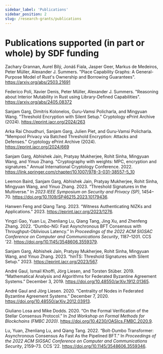 ```yaml
---
sidebar_label: 'Publications'
sidebar_position: 2
slug: /research-grants/publications
---
```


# Publications supported (in part or whole) by SDF funding

Zachary Grannan, Aurel Bílý, Jonáš Fiala, Jasper Geer, Markus de Medeiros, Peter Müller, Alexander J. Summers. "Place Capability Graphs: A General-Purpose Model of Rust's Ownership and Borrowing Guarantees". https://arxiv.org/abs/2503.21691

Federico Poli, Xavier Denis, Peter Müller, Alexander J. Summers. "Reasoning about Interior Mutability in Rust using Library-Defined Capabilities". https://arxiv.org/abs/2405.08372

Sanjam Garg, Dimitris Kolonelos, Guru-Vamsi Policharla, and Mingyuan Wang. "Threshold Encryption with Silent Setup." Cryptology ePrint Archive (2024). https://eprint.iacr.org/2024/263

Arka Rai Choudhuri, Sanjam Garg, Julien Piet, and Guru-Vamsi Policharla. "Mempool Privacy via Batched Threshold Encryption: Attacks and Defenses." Cryptology ePrint Archive (2024). https://eprint.iacr.org/2024/669

Sanjam Garg, Abhishek Jain, Pratyay Mukherjee, Rohit Sinha, Mingyuan Wang, and Yinuo Zhang. "Cryptography with weights: MPC, encryption and signatures." Annual International Cryptology Conference. 2022. https://link.springer.com/chapter/10.1007/978-3-031-38557-5_10

Leemon Baird, Sanjam Garg, Abhishek Jain, Pratyay Mukherjee, Rohit Sinha, Mingyuan Wang, and Yinuo Zhang. 2023. “Threshold Signatures in the Multiverse.” In *2023 IEEE Symposium on Security and Privacy (SP)*, 1454–70. https://doi.org/10.1109/SP46215.2023.10179436.

Hanwen Feng and Qiang Tang. 2023. “Witness Authenticating NIZKs and Applications.” 2023. https://eprint.iacr.org/2023/1276.

Yingzi Gao, Yuan Lu, Zhenliang Lu, Qiang Tang, Jing Xu, and Zhenfeng Zhang. 2022. “Dumbo-NG: Fast Asynchronous BFT Consensus with Throughput-Oblivious Latency.” In *Proceedings of the 2022 ACM SIGSAC Conference on Computer and Communications Security*, 1187–1201. CCS ’22. https://doi.org/10.1145/3548606.3559379.

Sanjam Garg, Abhishek Jain, Pratyay Mukherjee, Rohit Sinha, Mingyuan Wang, and Yinuo Zhang. 2023. “hinTS: Threshold Signatures with Silent Setup.” 2023. https://eprint.iacr.org/2023/567.

André Gaul, Ismail Khoffi, Jörg Liesen, and Torsten Stüber. 2019. “Mathematical Analysis and Algorithms for Federated Byzantine Agreement Systems.” December 3, 2019. https://doi.org/10.48550/arXiv.1912.01365.

André Gaul and Jörg Liesen. 2020. “Centrality of Nodes in Federated Byzantine Agreement Systems.” December 7, 2020. https://doi.org/10.48550/arXiv.2012.03913.

Giuliano Losa and Mike Dodds. 2020. “On the Formal Verification of the Stellar Consensus Protocol.” In *2nd Workshop on Formal Methods for Blockchains (FMBC 2020)*. https://doi.org/10.4230/OASIcs.FMBC.2020.9.

Lu, Yuan, Zhenliang Lu, and Qiang Tang. 2022. “Bolt-Dumbo Transformer: Asynchronous Consensus As Fast As the Pipelined BFT.” In *Proceedings of the 2022 ACM SIGSAC Conference on Computer and Communications Security*, 2159–73. CCS ’22.  https://doi.org/10.1145/3548606.3559346.
